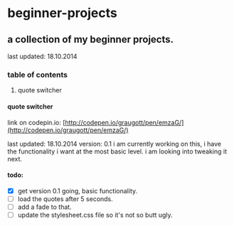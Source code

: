 # beginner-projects

## a collection of my beginner projects.
last updated: 18.10.2014

### table of contents
1. quote switcher


#### quote switcher
link on codepin.io: [http://codepen.io/graugott/pen/emzaG/](http://codepen.io/graugott/pen/emzaG/)

last updated: 18.10.2014
version: 0.1
i am currently working on this, i have the functionality i want at the most basic level. i am looking into tweaking it next.

#### todo:
- [X] get version 0.1 going, basic functionality.
- [ ] load the quotes after 5 seconds.
- [ ] add a fade to that.
- [ ] update the stylesheet.css file so it's not so butt ugly.
